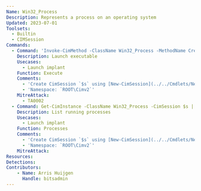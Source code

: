 ```yaml
---
Name: Win32_Process
Description: Represents a process on an operating system
Updated: 2023-07-01
Toolsets:
  - Builtin
  - CIMSession
Commands:
  - Command: 'Invoke-CimMethod -ClassName Win32_Process -MethodName Create -Arguments @{CommandLine = ''C:\tmp\implant.exe''} -CimSession $s'
    Description: Launch executable
    Usecases:
      - Launch implant
    Function: Execute
    Comments:
      - 'Create CimSession `$s` using [New-CimSession](../../Cmdlets/New-CimSession/)'
      - 'Namespace: `ROOT\Cimv2`'
    MitreAttack:
      - TA0002
  - Command: Get-CimInstance -ClassName Win32_Process -CimSession $s | select ProcessId,Name,CommandLine | ft * -AutoSize -Wrap
    Description: List running processes
    Usecases:
      - Launch implant
    Function: Processes
    Comments:
      - 'Create CimSession `$s` using [New-CimSession](../../Cmdlets/New-CimSession/)'
      - 'Namespace: `ROOT\Cimv2`'
    MitreAttack:
Resources:
Detections:
Contributors:
    - Name: Arris Huijgen
      Handle: bitsadmin
---
```

